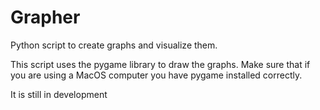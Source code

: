 # Grapher
Python script to create graphs and visualize them.

This script uses the pygame library to draw the graphs. Make sure that if you are using a MacOS computer you have pygame
installed correctly.

It is still in development

